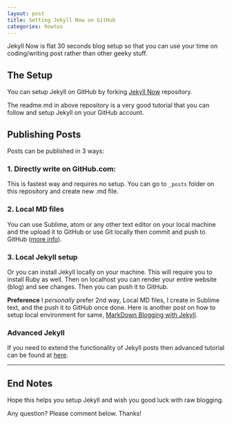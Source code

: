 ```yaml
---
layout: post
title: Setting Jekyll Now on GitHub
categories: howtos
---
```


Jekyll Now is flat 30 seconds blog setup so that you can use your time on coding/writing post rather than other geeky stuff.

## The Setup
You can setup Jekyll on GitHub by forking [Jekyll Now](https://github.com/barryclark/jekyll-now) repository.

The readme.md in above repository is a very good tutorial that you can follow and setup Jekyll on your GitHub account.

## Publishing Posts
Posts can be published in 3 ways:

### 1. Directly write on GitHub.com:
This is fastest way and requires no setup. You can go to ``_posts`` folder on this repository and create new .md file.

### 2. Local MD files
You can use Sublime, atom or any other text editor on your local machine and the upload it to GitHub or use Git locally then commit and push to GitHub ([more info](https://iyadavvaibhav.github.io/Setting-Git-and-Github-on-Mac)).

### 3. Local Jekyll setup
Or you can install Jekyll locally on your machine. This will require you to install Ruby as well. Then on localhost you can render your entire website (blog) and see changes. Then you can push it to GitHub.

**Preference**
I *personally* prefer 2nd way, Local MD files, I create in Sublime text, and the push it to GitHub once done. Here is another post on how to setup local environment for same, [MarkDown Blogging with Jekyll](https://iyadavvaibhav.github.io/MarkDown-Blogging-with-Jekyll).

### Advanced Jekyll
If you need to extend the functionality of Jekyll posts then advanced tutorial can be found at [here](https://www.smashingmagazine.com/2014/08/build-blog-jekyll-github-pages/).

---
## End Notes
Hope this helps you setup Jekyll and wish you good luck with raw blogging.

Any question? Please comment below. Thanks!